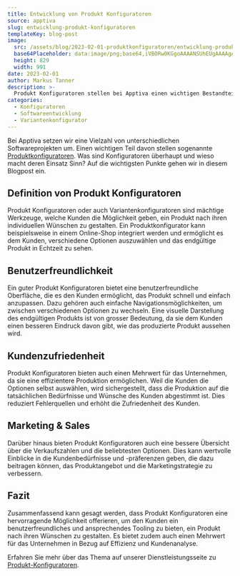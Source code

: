 ```yaml
---
title: Entwicklung von Produkt Konfiguratoren
source: apptiva
slug: entwicklung-produkt-konfiguratoren
templateKey: blog-post
image:
  src: /assets/blog/2023-02-01-produktkonfiguratoren/entwicklung-produkt-konfiguratoren.png
  base64Placeholder: data:image/png;base64,iVBORw0KGgoAAAANSUhEUgAAAAgAAAAHCAIAAAC6O5sJAAAACXBIWXMAAAsTAAALEwEAmpwYAAAAnElEQVR4nC3KsQnCQBSH8escwRkcwFZcxdYBHCML2JlWSSuIZRYQlGARi0QkyRmePO/eGY77S0iar/l9CoBzzhgzlPnrnAOgvPfMXFV13TREpPWbmUcYll1yXK03nZNf13nve7AiViTaxkqpsigDwgjGGAD7c6omU2pbK9IDgMvjuYgO9yybzZfJKQUwQv7ScXololtelPoDhAD8AU51ki016ngjAAAAAElFTkSuQmCC
  height: 829
  width: 991
date: 2023-02-01
author: Markus Tanner
description: >-
  Produkt Konfiguratoren stellen bei Apptiva einen wichtigen Bestandteil der Aufträge dar. Mit den Konfiguratoren machen unsere Kunden ihre eigenen Kunden glücklich.
categories:
  - Konfiguratoren
  - Softwareentwicklung
  - Variantenkonfigurator
---
```


Bei Apptiva setzen wir eine Vielzahl von unterschiedlichen Softwareprojekten um. Einen wichtigen Teil davon stellen sogenannte [Produktkonfiguratoren](/angebot/development/konfiguratoren). Was sind Konfiguratoren überhaupt und wieso macht deren Einsatz Sinn? Auf die wichtigsten Punkte gehen wir in diesem Blogpost ein.

## Definition von Produkt Konfiguratoren

Produkt Konfiguratoren oder auch Variantenkonfiguratoren sind mächtige Werkzeuge, welche Kunden die Möglichkeit geben, ein Produkt nach ihren individuellen Wünschen zu gestalten. Ein Produktkonfigurator kann beispielsweise in einem Online-Shop integriert werden und ermöglicht es dem Kunden, verschiedene Optionen auszuwählen und das endgültige Produkt in Echtzeit zu sehen.

## Benutzerfreundlichkeit

Ein guter Produkt Konfiguratoren bietet eine benutzerfreundliche Oberfläche, die es den Kunden ermöglicht, das Produkt schnell und einfach anzupassen. Dazu gehören auch einfache Navigationsmöglichkeiten, um zwischen verschiedenen Optionen zu wechseln. Eine visuelle Darstellung des endgültigen Produkts ist von grosser Bedeutung, da sie dem Kunden einen besseren Eindruck davon gibt, wie das produzierte Produkt aussehen wird.

## Kundenzufriedenheit

Produkt Konfiguratoren bieten auch einen Mehrwert für das Unternehmen, da sie eine effizientere Produktion ermöglichen. Weil die Kunden die Optionen selbst auswählen, wird sichergestellt, dass die Produktion auf die tatsächlichen Bedürfnisse und Wünsche des Kunden abgestimmt ist. Dies reduziert Fehlerquellen und erhöht die Zufriedenheit des Kunden.

## Marketing & Sales

Darüber hinaus bieten Produkt Konfiguratoren auch eine bessere Übersicht über die Verkaufszahlen und die beliebtesten Optionen. Dies kann wertvolle Einblicke in die Kundenbedürfnisse und -präferenzen geben, die dazu beitragen können, das Produktangebot und die Marketingstrategie zu verbessern.

## Fazit

Zusammenfassend kann gesagt werden, dass Produkt Konfiguratoren eine hervorragende Möglichkeit offerieren, um den Kunden ein benutzerfreundliches und ansprechendes Tooling zu bieten, ein Produkt nach ihren Wünschen zu gestalten. Es bietet zudem auch einen Mehrwert für das Unternehmen in Bezug auf Effizienz und Kundenanalyse.

Erfahren Sie mehr über das Thema auf unserer Dienstleistungsseite zu [Produkt-Konfiguratoren](/angebot/development/konfiguratoren).
